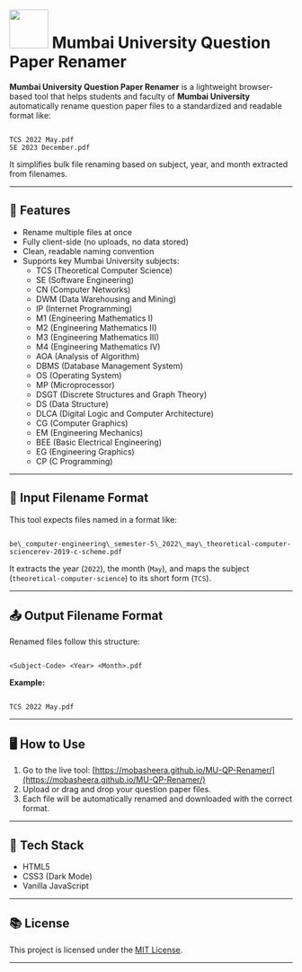 # <img src="https://i.postimg.cc/xdctZvWn/1.png" width="69">  Mumbai University Question Paper Renamer 

**Mumbai University Question Paper Renamer** is a lightweight browser-based tool that helps students and faculty of **Mumbai University** automatically rename question paper files to a standardized and readable format like:

```

TCS 2022 May.pdf
SE 2023 December.pdf

```

It simplifies bulk file renaming based on subject, year, and month extracted from filenames.

---

## 🔧 Features

- Rename multiple files at once  
- Fully client-side (no uploads, no data stored)  
- Clean, readable naming convention  
- Supports key Mumbai University subjects:
  - TCS (Theoretical Computer Science)
  - SE (Software Engineering)
  - CN (Computer Networks)
  - DWM (Data Warehousing and Mining)
  - IP (Internet Programming)
  - M1 (Engineering Mathematics I)
  - M2 (Engineering Mathematics II)
  - M3 (Engineering Mathematics III)
  - M4 (Engineering Mathematics IV)
  - AOA (Analysis of Algorithm)
  - DBMS (Database Management System)
  - OS (Operating System)
  - MP (Microprocessor)
  - DSGT (Discrete Structures and Graph Theory)
  - DS (Data Structure)
  - DLCA (Digital Logic and Computer Architecture)
  - CG (Computer Graphics)
  - EM (Engineering Mechanics)
  - BEE (Basic Electrical Engineering)
  - EG (Engineering Graphics)
  - CP (C Programming)

---


## 📁 Input Filename Format

This tool expects files named in a format like:

```

be\_computer-engineering\_semester-5\_2022\_may\_theoretical-computer-sciencerev-2019-c-scheme.pdf

```

It extracts the year (`2022`), the month (`May`), and maps the subject (`theoretical-computer-science`) to its short form (`TCS`).

---

## 📤 Output Filename Format

Renamed files follow this structure:

```

<Subject-Code> <Year> <Month>.pdf

```

**Example:**

```

TCS 2022 May.pdf

```

---

## 🖥️ How to Use

1. Go to the live tool: [https://mobasheera.github.io/MU-QP-Renamer/](https://mobasheera.github.io/MU-QP-Renamer/)
2. Upload or drag and drop your question paper files.
3. Each file will be automatically renamed and downloaded with the correct format.


---

## 🚀 Tech Stack

- HTML5
- CSS3 (Dark Mode)
- Vanilla JavaScript

---

## 📚 License

This project is licensed under the [MIT License](LICENSE).

---

